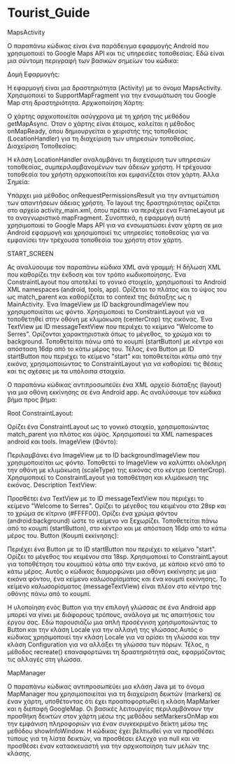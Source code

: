 # Tourist_Guide

MapsActivity

Ο παραπάνω κώδικας είναι ένα παράδειγμα εφαρμογής Android που χρησιμοποιεί το Google Maps API και τις υπηρεσίες τοποθεσίας. Εδώ είναι μια σύντομη περιγραφή των βασικών σημείων του κώδικα:

Δομή Εφαρμογής:

Η εφαρμογή είναι μια δραστηριότητα (Activity) με το όνομα MapsActivity.
Χρησιμοποιεί το SupportMapFragment για την ενσωμάτωση του Google Map στη δραστηριότητα.
Αρχικοποίηση Χάρτη:

Ο χάρτης αρχικοποιείται ασύγχρονα με τη χρήση της μεθόδου getMapAsync.
Όταν ο χάρτης είναι έτοιμος, καλείται η μέθοδος onMapReady, όπου δημιουργείται ο χειριστής της τοποθεσίας (LocationHandler) για τη διαχείριση των υπηρεσιών τοποθεσίας.
Διαχείριση Τοποθεσίας:

Η κλάση LocationHandler αναλαμβάνει τη διαχείριση των υπηρεσιών τοποθεσίας, συμπεριλαμβανομένων των άδειών χρήστη.
Η τρέχουσα τοποθεσία του χρήστη αρχικοποιείται και εμφανίζεται στον χάρτη.
Άλλα Σημεία:

Υπάρχει μια μέθοδος onRequestPermissionsResult για την αντιμετώπιση των απαντήσεων άδειας χρήστη.
Το layout της δραστηριότητας ορίζεται στο αρχείο activity_main.xml, όπου πρέπει να περιέχει ένα FrameLayout με το αναγνωριστικό mapFragment.
Συνοπτικά, η εφαρμογή αυτή χρησιμοποιεί το Google Maps API για να ενσωματώσει έναν χάρτη σε μια Android εφαρμογή και χρησιμοποιεί τις υπηρεσίες τοποθεσίας για να εμφανίσει την τρέχουσα τοποθεσία του χρήστη στον χάρτη.
 
START_SCREEN

Ας αναλύσουμε τον παραπάνω κώδικα XML ανά γραμμή:
Η δήλωση XML που καθορίζει την έκδοση και τον τρόπο κωδικοποίησης.
Ένα ConstraintLayout που αποτελεί το γονικό στοιχείο, χρησιμοποιεί τα Android XML namespaces (android, tools, app). Ορίζεται το πλάτος και το ύψος του ως match_parent και καθορίζεται το context της διάταξης ως η MainActivity.
Ένα ImageView με ID backgroundImageView που χρησιμοποιείται ως φόντο. Χρησιμοποιεί το ConstraintLayout για να τοποθετηθεί στην οθόνη με κλιμάκωση (centerCrop) της εικόνας.
Ένα TextView με ID messageTextView που περιέχει το κείμενο "Welcome to Serres". Ορίζονται χαρακτηριστικά όπως το μέγεθος, το χρώμα και το background. Τοποθετείται πάνω από το κουμπί (startButton) με κέντρο και απόσταση 16dp από το κάτω μέρος του.
Τέλος, ένα Button με ID startButton που περιέχει το κείμενο "start" και τοποθετείται κάτω από την εικόνα, χρησιμοποιώντας το ConstraintLayout για να καθορίσει τις θέσεις και τις σχέσεις με τα υπόλοιπα στοιχεία.

Ο παραπάνω κώδικας αντιπροσωπεύει ένα XML αρχείο διάταξης (layout) για μια οθόνη εκκίνησης σε ένα Android app. Ας αναλύσουμε τον κώδικα βήμα προς βήμα:

Root ConstraintLayout:

Ορίζει ένα ConstraintLayout ως το γονικό στοιχείο, χρησιμοποιώντας match_parent για πλάτος και ύψος.
Χρησιμοποιεί τα XML namespaces android και tools.
ImageView (Φόντο):

Περιλαμβάνει ένα ImageView με το ID backgroundImageView που χρησιμοποιείται ως φόντο.
Τοποθετεί το ImageView να καλύπτει ολόκληρη την οθόνη με κλιμάκωση (scaleType) της εικόνας στο κέντρο (centerCrop).
Χρησιμοποιεί το ConstraintLayout για τοποθέτηση και κλιμάκωση της εικόνας.
Description TextView:

Προσθέτει ένα TextView με το ID messageTextView που περιέχει το κείμενο "Welcome to Serres".
Ορίζει το μέγεθος του κειμένου στα 28sp και το χρώμα σε κίτρινο (#FFFF00).
Ορίζει ένα χρώμα φόντου (android:background) ώστε το κείμενο να ξεχωρίζει.
Τοποθετείται πάνω από το κουμπί (startButton), στο κέντρο και με απόσταση 16dp από το κάτω μέρος του.
Button (Κουμπί εκκίνησης):

Περιέχει ένα Button με το ID startButton που περιέχει το κείμενο "start".
Ορίζει το μέγεθος του κειμένου στα 18sp.
Χρησιμοποιεί το ConstraintLayout για τοποθέτηση του κουμπιού κάτω από την εικόνα, με κάποιο κενό από το κάτω μέρος.
Αυτός ο κώδικας διαμορφώνει μια οθόνη εκκίνησης με μια εικόνα φόντου, ένα κείμενο καλωσορίσματος και ένα κουμπί εκκίνησης. Το κείμενο καλωσορίσματος (messageTextView) είναι πλέον στο κέντρο της οθόνης πάνω από το κουμπί.

Η υλοποίηση ενός Button για την επιλογή γλώσσας σε ένα Android app μπορεί να γίνει με διάφορους τρόπους, ανάλογα με τις απαιτήσεις του έργου σας. Εδώ παρουσιάζω μια απλή προσέγγιση χρησιμοποιώντας το Button και την κλάση Locale για την αλλαγή της γλώσσας.Αυτός ο κώδικας χρησιμοποιεί την κλάση Locale για να ορίσει τη γλώσσα και την κλάση Configuration για να αλλάξει τη γλώσσα των πόρων. Τέλος, η μέθοδος recreate() επαναφορτώνει τη δραστηριότητά σας, εφαρμόζοντας τις αλλαγές στη γλώσσα.

MapManager

Ο παραπάνω κώδικας αντιπροσωπεύει μια κλάση Java με το όνομα MapManager που χρησιμοποιείται για τη διαχείριση δεικτών (markers) σε έναν χάρτη, υποθέτοντας ότι έχει προαποφορτωθεί η κλάση MapMarker και η διεπαφή GoogleMap. Οι βασικές λειτουργίες περιλαμβάνουν την προσθήκη δεικτών στον χάρτη μέσω της μεθόδου setMarkersOnMap και την εμφάνιση πληροφοριών για έναν συγκεκριμένο δείκτη μέσω της μεθόδου showInfoWindow. Η κώδικας έχει βελτιωθεί για να προσθέσει τύπους για τη λίστα δεικτών, να προσθέσει έλεγχο για null και να προσθέσει έναν κατασκευαστή για την αρχικοποίηση των μελών της κλάσης.
